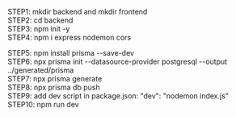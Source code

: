 STEP1: mkdir backend and mkdir frontend  
STEP2: cd backend  
STEP3: npm init -y  
STEP4: npm i express nodemon cors

STEP5: npm install prisma --save-dev  
STEP6: npx prisma init --datasource-provider postgresql --output ../generated/prisma  
STEP7: npx prisma generate  
STEP8: npx prisma db push  
STEP9: add dev script in package.json: "dev": "nodemon index.js"  
STEP10: npm run dev
